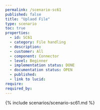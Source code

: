 ```yaml
---
permalink: /scenario-sc61
published: false
title: "Uplaod File"
type: scenario
toc: true
properties:
  - id: SC61
  - category: File handling 
  - description:
  - customer: All
  - component: Connector
  - level: Beginner
  - implementation status: DONE
  - documentation status: OPEN
  - published:
  - link to lucid:
require:
required_by:
---
```


{% include scenarios/scenario-sc61.md %}
